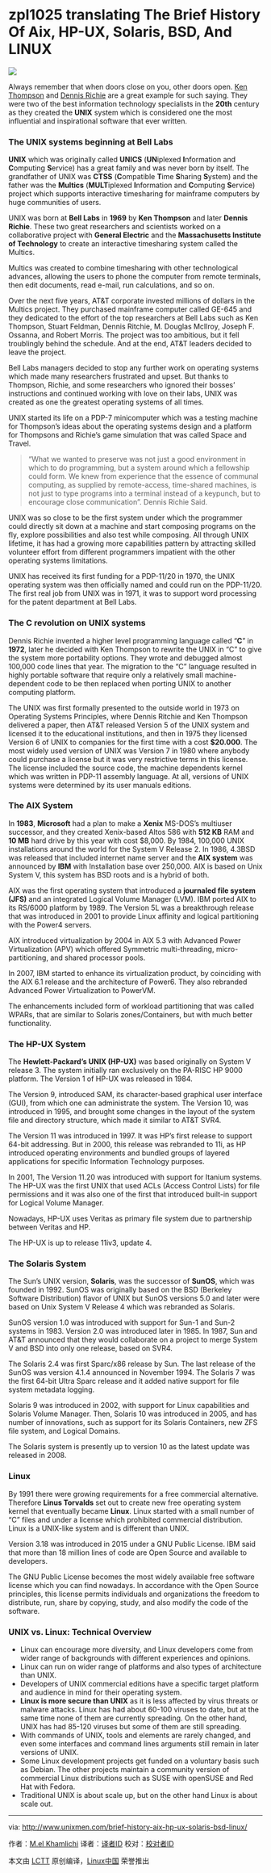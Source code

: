 zpl1025 translating
The Brief History Of Aix, HP-UX, Solaris, BSD, And LINUX
================================================================================
![](http://1426826955.rsc.cdn77.org/wp-content/uploads/2015/05/linux-712x445.png)

Always remember that when doors close on you, other doors open. [Ken Thompson][1] and [Dennis Richie][2] are a great example for such saying. They were two of the best information technology specialists in the **20th** century as they created the **UNIX** system which is considered one the most influential and inspirational software that ever written.

### The UNIX systems beginning at Bell Labs ###

**UNIX** which was originally called **UNICS** (**UN**iplexed **I**nformation and **C**omputing **S**ervice) has a great family and was never born by itself. The grandfather of UNIX was **CTSS** (**C**ompatible **T**ime **S**haring **S**ystem) and the father was the **Multics** (**MULT**iplexed **I**nformation and **C**omputing **S**ervice) project which supports interactive timesharing for mainframe computers by huge communities of users.

UNIX was born at **Bell Labs** in **1969** by **Ken Thompson** and later **Dennis Richie**. These two great researchers and scientists worked on a collaborative project with **General Electric** and the **Massachusetts Institute of Technology** to create an interactive timesharing system called the Multics.

Multics was created to combine timesharing with other technological advances, allowing the users to phone the computer from remote terminals, then edit documents, read e-mail, run calculations, and so on.

Over the next five years, AT&T corporate invested millions of dollars in the Multics project. They purchased mainframe computer called GE-645 and they dedicated to the effort of the top researchers at Bell Labs such as Ken Thompson, Stuart Feldman, Dennis Ritchie, M. Douglas McIlroy, Joseph F. Ossanna, and Robert Morris. The project was too ambitious, but it fell troublingly behind the schedule. And at the end, AT&T leaders decided to leave the project.

Bell Labs managers decided to stop any further work on operating systems which made many researchers frustrated and upset. But thanks to Thompson, Richie, and some researchers who ignored their bosses’ instructions and continued working with love on their labs, UNIX was created as one the greatest operating systems of all times.

UNIX started its life on a PDP-7 minicomputer which was a testing machine for Thompson’s ideas about the operating systems design and a platform for Thompsons and Richie’s game simulation that was called Space and Travel.

> “What we wanted to preserve was not just a good environment in which to do programming, but a system around which a fellowship could form. We knew from experience that the essence of communal computing, as supplied by remote-access, time-shared machines, is not just to type programs into a terminal instead of a keypunch, but to encourage close communication”. Dennis Richie Said.

UNIX was so close to be the first system under which the programmer could directly sit down at a machine and start composing programs on the fly, explore possibilities and also test while composing. All through UNIX lifetime, it has had a growing more capabilities pattern by attracting skilled volunteer effort from different programmers impatient with the other operating systems limitations.

UNIX has received its first funding for a PDP-11/20 in 1970, the UNIX operating system was then officially named and could run on the PDP-11/20. The first real job from UNIX was in 1971, it was to support word processing for the patent department at Bell Labs.

### The C revolution on UNIX systems ###

Dennis Richie invented a higher level programming language called “**C**” in **1972**, later he decided with Ken Thompson to rewrite the UNIX in “C” to give the system more portability options. They wrote and debugged almost 100,000 code lines that year. The migration to the “C” language resulted in highly portable software that require only a relatively small machine-dependent code to be then replaced when porting UNIX to another computing platform.

The UNIX was first formally presented to the outside world in 1973 on Operating Systems Principles, where Dennis Ritchie and Ken Thompson delivered a paper, then AT&T released Version 5 of the UNIX system and licensed it to the educational institutions, and then in 1975 they licensed Version 6 of UNIX to companies for the first time with a cost **$20.000**. The most widely used version of UNIX was Version 7 in 1980 where anybody could purchase a license but it was very restrictive terms in this license. The license included the source code, the machine dependents kernel which was written in PDP-11 assembly language. At all, versions of UNIX systems were determined by its user manuals editions.

### The AIX System ###

In **1983**, **Microsoft** had a plan to make a **Xenix** MS-DOS’s multiuser successor, and they created Xenix-based Altos 586 with **512 KB** RAM and **10 MB** hard drive by this year with cost $8,000. By 1984, 100,000 UNIX installations around the world for the System V Release 2. In 1986, 4.3BSD was released that included internet name server and the **AIX system** was announced by **IBM** with Installation base over 250,000. AIX is based on Unix System V, this system has BSD roots and is a hybrid of both.

AIX was the first operating system that introduced a **journaled file system (JFS)** and an integrated Logical Volume Manager (LVM). IBM ported AIX to its RS/6000 platform by 1989. The Version 5L was a breakthrough release that was introduced in 2001 to provide Linux affinity and logical partitioning with the Power4 servers.

AIX introduced virtualization by 2004 in AIX 5.3 with Advanced Power Virtualization (APV) which offered Symmetric multi-threading, micro-partitioning, and shared processor pools.

In 2007, IBM started to enhance its virtualization product, by coinciding with the AIX 6.1 release and the architecture of Power6. They also rebranded Advanced Power Virtualization to PowerVM.

The enhancements included form of workload partitioning that was called WPARs, that are similar to Solaris zones/Containers, but with much better functionality.

### The HP-UX System ###

The **Hewlett-Packard’s UNIX (HP-UX)** was based originally on System V release 3. The system initially ran exclusively on the PA-RISC HP 9000 platform. The Version 1 of HP-UX was released in 1984.

The Version 9, introduced SAM, its character-based graphical user interface (GUI), from which one can administrate the system. The Version 10, was introduced in 1995, and brought some changes in the layout of the system file and directory structure, which made it similar to AT&T SVR4.

The Version 11 was introduced in 1997. It was HP’s first release to support 64-bit addressing. But in 2000, this release was rebranded to 11i, as HP introduced operating environments and bundled groups of layered applications for specific Information Technology purposes.

In 2001, The Version 11.20 was introduced with support for Itanium systems. The HP-UX was the first UNIX that used ACLs (Access Control Lists) for file permissions and it was also one of the first that introduced built-in support for Logical Volume Manager.

Nowadays, HP-UX uses Veritas as primary file system due to partnership between Veritas and HP.

The HP-UX is up to release 11iv3, update 4.

### The Solaris System ###

The Sun’s UNIX version, **Solaris**, was the successor of **SunOS**, which was founded in 1992. SunOS was originally based on the BSD (Berkeley Software Distribution) flavor of UNIX but SunOS versions 5.0 and later were based on Unix System V Release 4 which was rebranded as Solaris.

SunOS version 1.0 was introduced with support for Sun-1 and Sun-2 systems in 1983. Version 2.0 was introduced later in 1985. In 1987, Sun and AT&T announced that they would collaborate on a project to merge System V and BSD into only one release, based on SVR4.

The Solaris 2.4 was first Sparc/x86 release by Sun. The last release of the SunOS was version 4.1.4 announced in November 1994. The Solaris 7 was the first 64-bit Ultra Sparc release and it added native support for file system metadata logging.

Solaris 9 was introduced in 2002, with support for Linux capabilities and Solaris Volume Manager. Then, Solaris 10 was introduced in 2005, and has number of innovations, such as support for its Solaris Containers, new ZFS file system, and Logical Domains.

The Solaris system is presently up to version 10 as the latest update was released in 2008.

### Linux ###

By 1991 there were growing requirements for a free commercial alternative. Therefore **Linus Torvalds** set out to create new free operating system kernel that eventually became **Linux**. Linux started with a small number of “C” files and under a license which prohibited commercial distribution. Linux is a UNIX-like system and is different than UNIX.

Version 3.18 was introduced in 2015 under a GNU Public License. IBM said that more than 18 million lines of code are Open Source and available to developers.

The GNU Public License becomes the most widely available free software license which you can find nowadays. In accordance with the Open Source principles, this license permits individuals and organizations the freedom to distribute, run, share by copying, study, and also modify the code of the software.

### UNIX vs. Linux: Technical Overview ###

- Linux can encourage more diversity, and Linux developers come from wider range of backgrounds with different experiences and opinions.
- Linux can run on wider range of platforms and also types of architecture than UNIX.
- Developers of UNIX commercial editions have a specific target platform and audience in mind for their operating system.
- **Linux is more secure than UNIX** as it is less affected by virus threats or malware attacks. Linux has had about 60-100 viruses to date, but at the same time none of them are currently spreading. On the other hand, UNIX has had 85-120 viruses but some of them are still spreading.
- With commands of UNIX, tools and elements are rarely changed, and even some interfaces and command lines arguments still remain in later versions of UNIX.
- Some Linux development projects get funded on a voluntary basis such as Debian. The other projects maintain a community version of commercial Linux distributions such as SUSE with openSUSE and Red Hat with Fedora.
- Traditional UNIX is about scale up, but on the other hand Linux is about scale out.

--------------------------------------------------------------------------------

via: http://www.unixmen.com/brief-history-aix-hp-ux-solaris-bsd-linux/

作者：[M.el Khamlichi][a]
译者：[译者ID](https://github.com/译者ID)
校对：[校对者ID](https://github.com/校对者ID)

本文由 [LCTT](https://github.com/LCTT/TranslateProject) 原创编译，[Linux中国](https://linux.cn/) 荣誉推出

[a]:http://www.unixmen.com/author/pirat9/
[1]:http://www.unixmen.com/ken-thompson-unix-systems-father/
[2]:http://www.unixmen.com/dennis-m-ritchie-father-c-programming-language/
